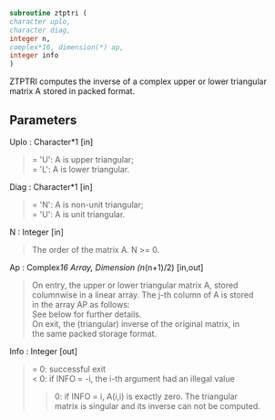 ```fortran  
subroutine ztptri (  
character uplo,  
character diag,  
integer n,  
complex*16, dimension(*) ap,  
integer info  
)  
```  
  
ZTPTRI computes the inverse of a complex upper or lower triangular  
matrix A stored in packed format.  
  
## Parameters  
Uplo : Character*1 [in]  
> = 'U':  A is upper triangular;  
> = 'L':  A is lower triangular.  
  
Diag : Character*1 [in]  
> = 'N':  A is non-unit triangular;  
> = 'U':  A is unit triangular.  
  
N : Integer [in]  
> The order of the matrix A.  N >= 0.  
  
Ap : Complex*16 Array, Dimension (n*(n+1)/2) [in,out]  
> On entry, the upper or lower triangular matrix A, stored  
> columnwise in a linear array.  The j-th column of A is stored  
> in the array AP as follows:  
> See below for further details.  
> On exit, the (triangular) inverse of the original matrix, in  
> the same packed storage format.  
  
Info : Integer [out]  
> = 0:  successful exit  
> < 0:  if INFO = -i, the i-th argument had an illegal value  
> > 0:  if INFO = i, A(i,i) is exactly zero.  The triangular  
> matrix is singular and its inverse can not be computed.  
  
